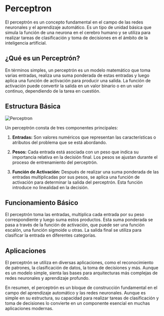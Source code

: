 # Perceptron

El perceptrón es un concepto fundamental en el campo de las redes neuronales y el aprendizaje automático. Es un tipo de unidad básica que simula la función de una neurona en el cerebro humano y se utiliza para realizar tareas de clasificación y toma de decisiones en el ámbito de la inteligencia artificial.

## ¿Qué es un Perceptrón?

En términos simples, un perceptrón es un modelo matemático que toma varias entradas, realiza una suma ponderada de estas entradas y luego aplica una función de activación para producir una salida. La función de activación puede convertir la salida en un valor binario o en un valor continuo, dependiendo de la tarea en cuestión.

## Estructura Básica

![Perceptron](https://datascientest.com/es/wp-content/uploads/sites/7/2021/03/perceptron-formule.png)

Un perceptrón consta de tres componentes principales:

1. **Entradas:** Son valores numéricos que representan las características o atributos del problema que se está abordando.

2. **Pesos:** Cada entrada está asociada con un peso que indica su importancia relativa en la decisión final. Los pesos se ajustan durante el proceso de entrenamiento del perceptrón.

3. **Función de Activación:** Después de realizar una suma ponderada de las entradas multiplicadas por sus pesos, se aplica una función de activación para determinar la salida del perceptrón. Esta función introduce no linealidad en la decisión.

## Funcionamiento Básico

El perceptrón toma las entradas, multiplica cada entrada por su peso correspondiente y luego suma estos productos. Esta suma ponderada se pasa a través de la función de activación, que puede ser una función escalón, una función sigmoide u otras. La salida final se utiliza para clasificar la entrada en diferentes categorías.

## Aplicaciones

El perceptrón se utiliza en diversas aplicaciones, como el reconocimiento de patrones, la clasificación de datos, la toma de decisiones y más. Aunque es un modelo simple, sienta las bases para arquitecturas más complejas de redes neuronales y aprendizaje profundo.

En resumen, el perceptrón es un bloque de construcción fundamental en el campo del aprendizaje automático y las redes neuronales. Aunque es simple en su estructura, su capacidad para realizar tareas de clasificación y toma de decisiones lo convierte en un componente esencial en muchas aplicaciones modernas.